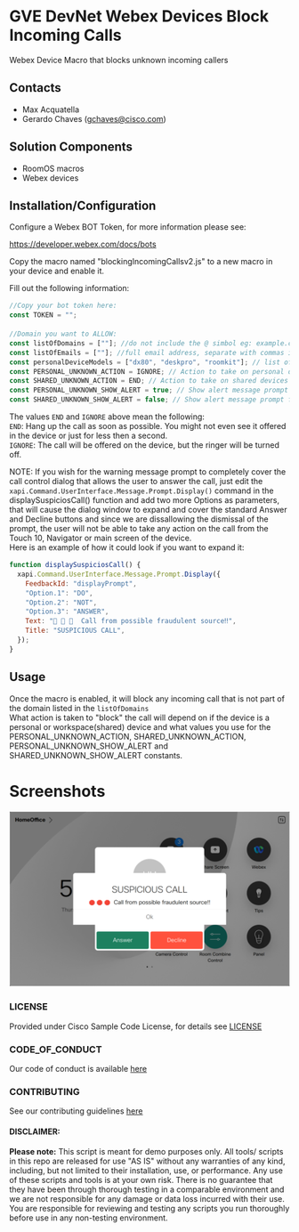 # GVE DevNet Webex Devices Block Incoming Calls

Webex Device Macro that blocks unknown incoming callers

## Contacts

- Max Acquatella
- Gerardo Chaves (gchaves@cisco.com)

## Solution Components

- RoomOS macros
- Webex devices

## Installation/Configuration

Configure a Webex BOT Token, for more information please see:

https://developer.webex.com/docs/bots

Copy the macro named "blockingIncomingCallsv2.js" to a new macro in your device and enable it.

Fill out the following information:

```javascript
//Copy your bot token here:
const TOKEN = "";

//Domain you want to ALLOW:
const listOfDomains = [""]; //do not include the @ simbol eg: example.com, separate with commas if multiple domains present
const listOfEmails = [""]; //full email address, separate with commas if mutiple emails present
const personalDeviceModels = ["dx80", "deskpro", "roomkit"]; // list of device models that could appear in the URI of personal devices to check for.
const PERSONAL_UNKNOWN_ACTION = IGNORE; // Action to take on personal devices for unknown calls
const SHARED_UNKNOWN_ACTION = END; // Action to take on shared devices for unknown calls
const PERSONAL_UNKNOWN_SHOW_ALERT = true; // Show alert message prompt for unknown calls on personal devices?
const SHARED_UNKNOWN_SHOW_ALERT = false; // Show alert message prompt for unknown calls on shared devices?
```

The values `END` and `IGNORE` above mean the following:  
`END`: Hang up the call as soon as possible. You might not even see it offered in the device or just for less then a second.  
`IGNORE`: The call will be offered on the device, but the ringer will be turned off.

NOTE: If you wish for the warning message prompt to completely cover the call control dialog that allows the user to answer the call, just edit the `xapi.Command.UserInterface.Message.Prompt.Display()` command in the displaySuspiciosCall() function and add two more Options as parameters, that will cause the dialog window to expand and cover the standard Answer and Decline buttons and since we are dissallowing the dismissal of the prompt, the user will not be able to take any action on the call from the Touch 10, Navigator or main screen of the device.  
Here is an example of how it could look if you want to expand it:

```javascript
function displaySuspiciosCall() {
  xapi.Command.UserInterface.Message.Prompt.Display({
    FeedbackId: "displayPrompt",
    "Option.1": "DO",
    "Option.2": "NOT",
    "Option.3": "ANSWER",
    Text: "🛑 🛑 🛑  Call from possible fraudulent source‼️",
    Title: "SUSPICIOUS CALL",
  });
}
```

## Usage

Once the macro is enabled, it will block any incoming call that is not part of the domain listed in the `listOfDomains`  
What action is taken to "block" the call will depend on if the device is a personal or workspace(shared) device and what values you use for the
PERSONAL_UNKNOWN_ACTION, SHARED_UNKNOWN_ACTION, PERSONAL_UNKNOWN_SHOW_ALERT and SHARED_UNKNOWN_SHOW_ALERT constants.

# Screenshots

![/IMAGES/1image.png](/IMAGES/1image.png)

### LICENSE

Provided under Cisco Sample Code License, for details see [LICENSE](LICENSE.md)

### CODE_OF_CONDUCT

Our code of conduct is available [here](CODE_OF_CONDUCT.md)

### CONTRIBUTING

See our contributing guidelines [here](CONTRIBUTING.md)

#### DISCLAIMER:

<b>Please note:</b> This script is meant for demo purposes only. All tools/ scripts in this repo are released for use "AS IS" without any warranties of any kind, including, but not limited to their installation, use, or performance. Any use of these scripts and tools is at your own risk. There is no guarantee that they have been through thorough testing in a comparable environment and we are not responsible for any damage or data loss incurred with their use.
You are responsible for reviewing and testing any scripts you run thoroughly before use in any non-testing environment.
